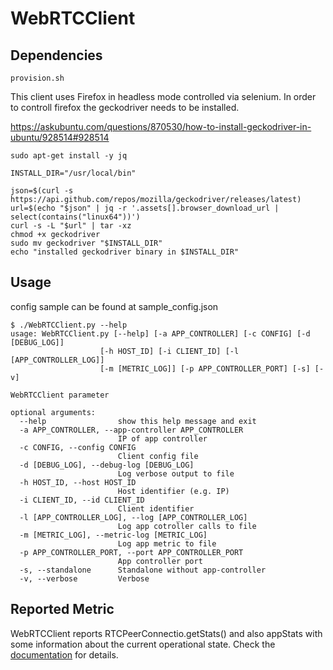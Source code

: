 # WebRTCClient
## Dependencies
```
provision.sh
```

This client uses Firefox in headless mode controlled via selenium. In order to controll firefox the geckodriver needs to be installed.

https://askubuntu.com/questions/870530/how-to-install-geckodriver-in-ubuntu/928514#928514

```
sudo apt-get install -y jq

INSTALL_DIR="/usr/local/bin"

json=$(curl -s https://api.github.com/repos/mozilla/geckodriver/releases/latest)
url=$(echo "$json" | jq -r '.assets[].browser_download_url | select(contains("linux64"))')
curl -s -L "$url" | tar -xz
chmod +x geckodriver
sudo mv geckodriver "$INSTALL_DIR"
echo "installed geckodriver binary in $INSTALL_DIR"
```

## Usage
config sample can be found at sample_config.json

```
$ ./WebRTCClient.py --help
usage: WebRTCClient.py [--help] [-a APP_CONTROLLER] [-c CONFIG] [-d [DEBUG_LOG]]
                    [-h HOST_ID] [-i CLIENT_ID] [-l [APP_CONTROLLER_LOG]]
                    [-m [METRIC_LOG]] [-p APP_CONTROLLER_PORT] [-s] [-v]

WebRTCClient parameter

optional arguments:
  --help                show this help message and exit
  -a APP_CONTROLLER, --app-controller APP_CONTROLLER
                        IP of app controller
  -c CONFIG, --config CONFIG
                        Client config file
  -d [DEBUG_LOG], --debug-log [DEBUG_LOG]
                        Log verbose output to file
  -h HOST_ID, --host HOST_ID
                        Host identifier (e.g. IP)
  -i CLIENT_ID, --id CLIENT_ID
                        Client identifier
  -l [APP_CONTROLLER_LOG], --log [APP_CONTROLLER_LOG]
                        Log app cotroller calls to file
  -m [METRIC_LOG], --metric-log [METRIC_LOG]
                        Log app metric to file
  -p APP_CONTROLLER_PORT, --port APP_CONTROLLER_PORT
                        App controller port
  -s, --standalone      Standalone without app-controller
  -v, --verbose         Verbose
```

## Reported Metric

WebRTCClient reports RTCPeerConnectio.getStats() and also appStats with some information about the current operational state.
Check the [documentation](http://pages.lkn.ei.tum.de/~appaware/docs/html/content/applications/webrtc.html) for details.
